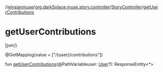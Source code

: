 //[elysianmuse](../../../index.md)/[org.darkSolace.muse.story.controller](../index.md)/[StoryController](index.md)/[getUserContributions](get-user-contributions.md)

# getUserContributions

[jvm]\

@GetMapping(value = [&quot;/{user}/contributions&quot;])

fun [getUserContributions](get-user-contributions.md)(@PathVariableuser: [User](../../org.darkSolace.muse.user.model/-user/index.md)?): ResponseEntity&lt;*&gt;
